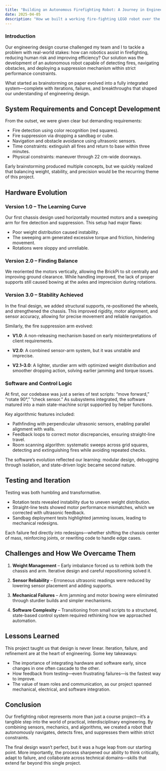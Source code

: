 ```yaml
---
title: "Building an Autonomous Firefighting Robot: A Journey in Engineering Design"
date: 2025-04-05
description: "How we built a working fire-fighting LEGO robot over the span of 2 months and countless sleepless nights."
---
```


### Introduction

Our engineering design course challenged my team and I to tackle a problem with real-world stakes: how can robotics assist in firefighting, reducing human risk and improving efficiency? Our solution was the development of an autonomous robot capable of detecting fires, navigating obstacles, and deploying a suppression mechanism within strict performance constraints.

What started as brainstorming on paper evolved into a fully integrated system—complete with iterations, failures, and breakthroughs that shaped our understanding of engineering design.

## System Requirements and Concept Development

From the outset, we were given clear but demanding requirements:

- Fire detection using color recognition (red squares).
- Fire suppression via dropping a sandbag or cube.
- Navigation and obstacle avoidance using ultrasonic sensors.
- Time constraints: extinguish all fires and return to base within three minutes.
- Physical constraints: maneuver through 22 cm-wide doorways.

Early brainstorming produced multiple concepts, but we quickly realized that balancing weight, stability, and precision would be the recurring theme of this project.

## Hardware Evolution
### Version 1.0 – The Learning Curve

Our first chassis design used horizontally mounted motors and a sweeping arm for fire detection and suppression. This setup had major flaws:

- Poor weight distribution caused instability.
- The sweeping arm generated excessive torque and friction, hindering movement.
- Rotations were sloppy and unreliable.

### Version 2.0 – Finding Balance

We reoriented the motors vertically, allowing the BrickPi to sit centrally and improving ground clearance. While handling improved, the lack of proper supports still caused bowing at the axles and imprecision during rotations.

### Version 3.0 – Stability Achieved

In the final design, we added structural supports, re-positioned the wheels, and strengthened the chassis. This improved rigidity, motor alignment, and sensor accuracy, allowing for precise movement and reliable navigation.

Similarly, the fire suppression arm evolved:

- **V1.0**: A non-releasing mechanism based on early misinterpretations of client requirements.

- **V2.0**: A combined sensor-arm system, but it was unstable and imprecise.

- **V2.1–3.0**: A lighter, sturdier arm with optimized weight distribution and smoother dropping action, solving earlier jamming and torque issues.

### Software and Control Logic

At first, our codebase was just a series of test scripts: “move forward,” “rotate 90°,” “check sensor.” As subsystems integrated, the software matured into a main state-machine script supported by helper functions.

Key algorithmic features included:
- Pathfinding with perpendicular ultrasonic sensors, enabling parallel alignment with walls.
- Feedback loops to correct motor discrepancies, ensuring straight-line travel.
- Room scanning algorithm: systematic sweeps across grid squares, detecting and extinguishing fires while avoiding repeated checks.

The software’s evolution reflected our learning: modular design, debugging through isolation, and state-driven logic became second nature.

## Testing and Iteration

Testing was both humbling and transformative.
- Rotation tests revealed instability due to uneven weight distribution.
- Straight-line tests showed motor performance mismatches, which we corrected with ultrasonic feedback.
- Sandbag deployment tests highlighted jamming issues, leading to mechanical redesigns.

Each failure fed directly into redesigns—whether shifting the chassis center of mass, reinforcing joints, or rewriting code to handle edge cases.

## Challenges and How We Overcame Them

1. **Weight Management** – Early imbalance forced us to rethink both the chassis and arm. Iterative design and careful repositioning solved it.

2. **Sensor Reliability** – Erroneous ultrasonic readings were reduced by lowering sensor placement and adding supports.

3. **Mechanical Failures** – Arm jamming and motor bowing were eliminated through sturdier builds and simpler mechanisms.

4. **Software Complexity** – Transitioning from small scripts to a structured, state-based control system required rethinking how we approached automation.

## Lessons Learned

This project taught us that design is never linear. Iteration, failure, and refinement are at the heart of engineering. Some key takeaways:

- The importance of integrating hardware and software early, since changes in one often cascade to the other.
- How feedback from testing—even frustrating failures—is the fastest way to improve.
- The value of team roles and communication, as our project spanned mechanical, electrical, and software integration.

## Conclusion

Our firefighting robot represents more than just a course project—it’s a tangible step into the world of practical, interdisciplinary engineering. By combining sensors, mechanics, and algorithms, we created a robot that autonomously navigates, detects fires, and suppresses them within strict constraints.

The final design wasn’t perfect, but it was a huge leap from our starting point. More importantly, the process sharpened our ability to think critically, adapt to failure, and collaborate across technical domains—skills that extend far beyond this single project.